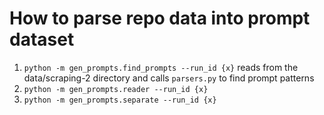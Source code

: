 # How to parse repo data into prompt dataset

1. `python -m gen_prompts.find_prompts --run_id {x}` reads from the data/scraping-2 directory and calls `parsers.py` to find prompt patterns
2. `python -m gen_prompts.reader --run_id {x}`
3. `python -m gen_prompts.separate --run_id {x}`
